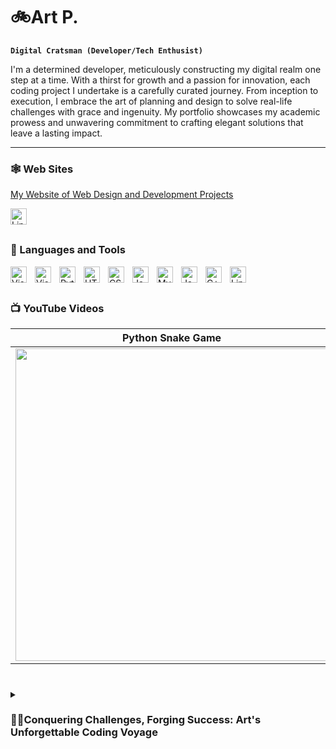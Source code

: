 # 🚲Art P.

**`Digital Cratsman (Developer/Tech Enthusist)`**

I'm a determined developer, meticulously constructing my digital realm one step at a time. With a thirst for growth and a passion for innovation, each coding project I undertake is a carefully curated journey. From inception to execution, I embrace the art of planning and design to solve real-life challenges with grace and ingenuity. My portfolio showcases my academic prowess and unwavering commitment to crafting elegant solutions that leave a lasting impact. 

---
### 🕸️ Web Sites
[My Website of Web Design and Development Projects](https://arts-incredible-website.netlify.app/index.html)

[<img align="left" alt="LinkedIn" width="26em" src="https://cdn.jsdelivr.net/gh/devicons/devicon/icons/linkedin/linkedin-original.svg" style="padding-right:10px;" title="LinkedIn"/>](https://www.linkedin.com/in/apalmer87/)

</br>

#
### 🧰 Languages and Tools

<img align="left" alt="Visual Studio" width="26px" src="https://cdn.jsdelivr.net/gh/devicons/devicon/icons/visualstudio/visualstudio-plain.svg" style="padding-right:10px;" title="Visual Studio"/>
<img align="left" alt="Visual Studio Code" width="26px" src="https://cdn.jsdelivr.net/gh/devicons/devicon/icons/vscode/vscode-original.svg" style="padding-right:10px;" title="Visual Studio Code"/>
<img align="left" alt="Python" width="26px" src="https://cdn.jsdelivr.net/gh/devicons/devicon/icons/python/python-original.svg" style="padding-right:10px;" title="Python" />
<img align="left" alt="HTML5" width="26px" src="https://cdn.jsdelivr.net/gh/devicons/devicon/icons/html5/html5-original.svg" style="padding-right:10px;" title="HTML5" />
<img align="left" alt="CSS3" width="26px" src="https://cdn.jsdelivr.net/gh/devicons/devicon/icons/css3/css3-original.svg" style="padding-right:10px;" title="CSS3" /> 
<img align="left" alt="JavaScript" width="26px" src="https://cdn.jsdelivr.net/gh/devicons/devicon/icons/javascript/javascript-original.svg" style="padding-right:10px;" title="JavaScript" />
<img align="left" alt="MySQL" width="26px" src="https://cdn.jsdelivr.net/gh/devicons/devicon/icons/mysql/mysql-original.svg" style="padding-right:10px;" title="MySQL" />
<img align="left" alt="Java" width="26px" src="https://cdn.jsdelivr.net/gh/devicons/devicon/icons/java/java-original.svg" style="padding-right:10px;" title="Java" />
<img align="left" alt="C++" width="26px" src="https://cdn.jsdelivr.net/gh/devicons/devicon/icons/cplusplus/cplusplus-original.svg" style="padding-right:10px;" title="C++" />
<img align="left" alt="Linux" width="26px" src="https://cdn.jsdelivr.net/gh/devicons/devicon/icons/linux/linux-original.svg" style="padding-right:10px;" title="Linux" />
<br/>

#

### 📺 YouTube Videos

| Python Snake Game | C++ Snake Game |
|:-----------------:|:--------------:|
|[<img src="https://img.youtube.com/vi/EuaQ19jOen4/0.jpg" width="500em">](https://www.youtube.com/watch?v=EuaQ19jOen4)|[<img src="https://img.youtube.com/vi/3dx6hMa7hYY/0.jpg" width="500em">](https://www.youtube.com/watch?v=3dx6hMa7hYY)|


<!--
implement below once status improves

![Arts's GitHub stats](https://github-readme-stats.vercel.app/api?username=apalm87&theme=dark&show_icons=true)
-->

#

<details>
  <summary><h3>👨‍💻Conquering Challenges, Forging Success: Art's Unforgettable Coding Voyage</h3></summary>
  <p>From the earliest days of my childhood, I found unbridled joy in the art of creation. Whether it was fashioning macaroni masterpieces, sketching imaginative worlds, constructing intricate structures with Legos, or delving into the realm of coding to bring my own games to life, my passion for bringing ideas to fruition has always burned within me.
</p>

<p>
While my coding journey commenced in high school, where I first ventured into the realm of Visual Basic, HTML, and CSS, the path I chose after graduation led me down a divergent road of electronics repair. Yet, in a serendipitous turn of events, I was irresistibly drawn into the captivating realm of information technology, owing to the prevalence of computers within virtually all electronic devices. I spent several years engrossed in the realm of Electronics and IT work, honing my skills and expanding my knowledge.
  </p>
  
During my tireless pursuit of enhancing my IT prowess, a serendipitous encounter forever altered the trajectory of my journey. Python, an enchanting language, crossed my path and I embraced its charm with fervor. Embarking on a self-taught exploration of Python projects, I rediscovered the profound pleasure of creating things anew. It was an awakening, reigniting the fire within me.

<p>
The transition to my current pursuit was not without its obstacles. Following a layoff from my previous IT position, I made the resolute decision to chart a new course as a programmer, rekindling my ardent love for coding. Equipped with invaluable transferable skills gleaned from my experiences in electronic repair and IT, I embraced coding as an immersive, full-time adventure.
  </p>

Amidst my odyssey of crafting software marvels, I have earned a Programming Essentials Certificate, a testament to my unwavering commitment to honing my craft. Simultaneously, I find myself steadfastly engaged in the pursuit of a bachelor's degree, further fortifying my knowledge and capabilities.

<p>
Within the vast realm of technology, several fields beckon to me with magnetic allure. The captivating domains of AI, blockchain, video games, VR/AR, cybersecurity, and data science have captured my imagination, and I am ever eager to explore their depths. Furthermore, the dream of one day bringing my own mobile app into existence glimmers on the horizon, a testament to my unwavering ambition and limitless creativity.
  </p>

  <p>
Beyond the ethereal realm of coding, a realm where dreams manifest as lines of code, I find solace and joy in the company of my child. Together, we revel in the magic of life, cherishing precious moments and crafting memories. Moreover, my love for the great outdoors beckons me, and I readily answer the call. Engaging in exhilarating activities such as biking, kayaking, swimming, and hiking imbues my spirit with renewed vigor, fueling my boundless passion for both creation and adventure.
    <p/>

<!---
apalm87/apalm87 is a ✨ special ✨ repository because its `README.md` (this file) appears on your GitHub profile.
You can click the Preview link to take a look at your changes.
--->
